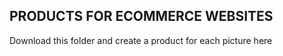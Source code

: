 ## PRODUCTS FOR ECOMMERCE WEBSITES ##
Download this folder and create a product for each picture here
